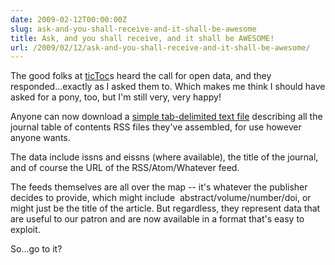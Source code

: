 ```yaml
---
date: 2009-02-12T00:00:00Z
slug: ask-and-you-shall-receive-and-it-shall-be-awesome
title: Ask, and you shall receive, and it shall be AWESOME!
url: /2009/02/12/ask-and-you-shall-receive-and-it-shall-be-awesome/
---
```


The good folks at <a href="http://www.tictocs.ac.uk">ticToc</a>s heard the call for open data, and they responded...exactly as I asked them to. Which makes me think I should have asked for a pony, too, but I'm still very, very happy!

Anyone can now download a <a href="http://www.tictocs.ac.uk/text.php">simple tab-delimited text file</a> describing all the journal table of contents RSS files they've assembled, for use however anyone wants.

The data include issns and eissns (where available), the title of the journal, and of course the URL of the RSS/Atom/Whatever feed.

The feeds themselves are all over the map -- it's whatever the publisher decides to provide, which might include  abstract/volume/number/doi, or might just be the title of the article. But regardless, they represent data that are useful to our patron and are now available in a format that's easy to exploit.

So...go to it?
